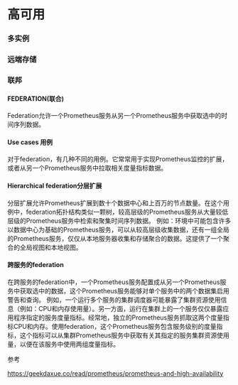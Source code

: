 # 高可用

### 多实例



### 远端存储





### 联邦

#### FEDERATION(联合)


Federation允许一个Prometheus服务从另一个Prometheus服务中获取选中的时间序列数据。

#### Use cases 用例


对于federation，有几种不同的用例。它常常用于实现Prometheus监控的扩展，或者从另一个Prometheus服务中拉取相关度量指标数据。

#### Hierarchical federation分层扩展

分层扩展允许Prometheus扩展到数十个数据中心和上百万的节点数量。在这个用例中，federation拓扑结构类似一颗树，较高层级的Prometheus服务从大量较低层级的Prometheus服务中检索和聚集时间序列数据。
例如：环境中可能包含许多以数据中心为基础的Prometheus服务，可以从较高层级收集数据，还有一组全局的Prometheus服务，仅仅从本地服务器收集和存储聚合的数据。这提供了一个聚合的全局视图和本地视图。

#### 跨服务的federation


在跨服务的federation中，一个Prometheus服务配置成从另一个Prometheus服务中获取选中的数据，这个Prometheus服务能够对单个服务中的两个数据集启用警告和查询。
例如，一个运行多个服务的集群调度器可能暴露了集群资源使用信息（例如：CPU和内存使用量）。另一方面，运行在集群上的一个服务仅仅暴露应用程序指定的服务度量指标。经常地，独立的Prometheus服务抓取这两个度量指标CPU和内存。使用federation，这个Prometheus服务包含服务级别的度量指标，这个指标可以从集群Prometheus服务中获取有关其指定的服务集群资源使用量，以便在该服务中使用两组度量指标。



参考

https://geekdaxue.co/read/prometheus/prometheus-and-high-availability